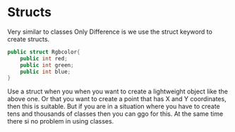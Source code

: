 # Structs

Very similar to classes
Only Difference is we use the struct keyword to create structs.

```cs
public struct Rgbcolor{
    public int red;
    public int green;
    public int blue;
}
```

Use a struct when you when you want to create a lightweight object like the above one. 
Or that you want to create a point that has X and Y coordinates, then this is suitable. 
But if you are in a situation where you have to create tens and thousands of classes then you can ggo for this. 
At the same time there si no problem in using classes. 


